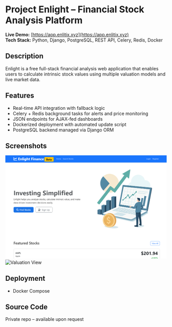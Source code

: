 # Project Enlight – Financial Stock Analysis Platform

**Live Demo:** [https://app.enlitix.xyz](https://app.enlitix.xyz)  
**Tech Stack:** Python, Django, PostgreSQL, REST API, Celery, Redis, Docker

## Description
Enlight is a free full-stack financial analysis web application that enables users to calculate intrinsic stock values using multiple valuation models and live market data.

## Features
- Real-time API integration with fallback logic
- Celery + Redis background tasks for alerts and price monitoring
- JSON endpoints for AJAX-fed dashboards
- Dockerized deployment with automated update script
- PostgreSQL backend managed via Django ORM

## Screenshots
![Dashboard](images/dashboard.png)
![Valuation View](images/valuation.png)

## Deployment
- Docker Compose 

## Source Code
Private repo – available upon request
